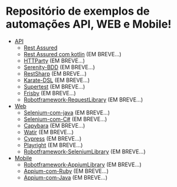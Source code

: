# Repositório de exemplos de automações API, WEB e Mobile!

- [API](#entregáveis)
    - [Rest Assured](https://github.com/brunobatista25/project_automation_examples/blob/master/Api/rest_assured/)
    - [Rest Assured com kotlin](#a-fazer) (EM BREVE...)
    - [HTTParty](#a-fazer) (EM BREVE...)
    - [Serenity-BDD](#a-fazer) (EM BREVE...)
    - [RestSharp](#a-fazer) (EM BREVE...)
    - [Karate-DSL](#a-fazer) (EM BREVE...)
    - [Supertest](#a-fazer) (EM BREVE...)
    - [Frisby](#a-fazer) (EM BREVE...)
    - [Robotframework-RequestLibrary](#a-fazer) (EM BREVE...)
- [Web](#instruções-para-entregar-seu-projeto)
    - [Selenium-com-java](#a-fazer) (EM BREVE...)
    - [Selenium-com-C#](#a-fazer) (EM BREVE...)
    - [Capybara](#a-fazer) (EM BREVE...)
    - [Watir](#a-fazer) (EM BREVE...)
    - [Cypress](#a-fazer) (EM BREVE...)
    - [Playright](#a-fazer) (EM BREVE...)
    - [Robotframework-SeleniumLibrary](#a-fazer) (EM BREVE...)
- [Mobile](#como-desenvolver)
    - [Robotframework-AppiumLibrary](#a-fazer) (EM BREVE...)
    - [Appium-com-Ruby](#a-fazer) (EM BREVE...)
    - [Appium-com-Java](#a-fazer) (EM BREVE...)
